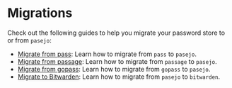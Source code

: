 # Migrations

Check out the following guides to help you migrate your password store to or from `pasejo`:

- [Migrate from pass](./migrate-from-pass.md): Learn how to migrate from `pass` to `pasejo`.
- [Migrate from passage](./migrate-from-passage.md): Learn how to migrate from `passage` to `pasejo`.
- [Migrate from gopass](./migrate-from-gopass.md): Learn how to migrate from `gopass` to `pasejo`.
- [Migrate to Bitwarden](./migrate-to-bitwarden.md): Learn how to migrate from `pasejo` to `bitwarden`.
